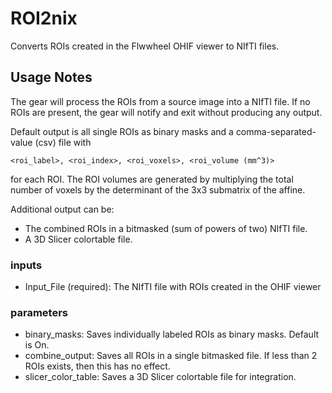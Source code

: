 # ROI2nix

Converts ROIs created in the Flwwheel OHIF viewer to NIfTI files.

## Usage Notes

The gear will process the ROIs from a source image into a NIfTI file. If no ROIs are present, the gear will notify and exit without producing any output.

Default output is all single ROIs as binary masks and a comma-separated-value (csv) file with

`<roi_label>, <roi_index>, <roi_voxels>, <roi_volume (mm^3)>`

for each ROI. The ROI volumes are generated by multiplying the total number of voxels by the determinant of the 3x3 submatrix of the affine.

Additional output can be:

* The combined ROIs in a bitmasked (sum of powers of two) NIfTI file.
* A 3D Slicer colortable file.

### inputs

* Input_File (required): The NIfTI file with ROIs created in the OHIF viewer

### parameters

* binary_masks: Saves individually labeled ROIs as binary masks. Default is On.
* combine_output: Saves all ROIs in a single bitmasked file. If less than 2 ROIs exists, then this has no effect.
* slicer_color_table: Saves a 3D Slicer colortable file for integration.